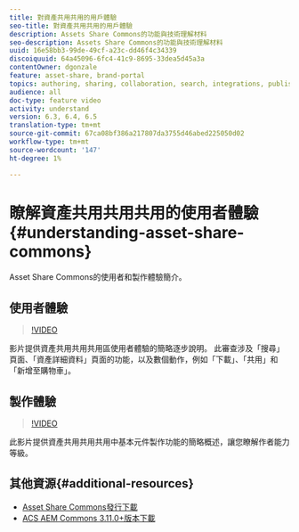 ```yaml
---
title: 對資產共用共用的用戶體驗
seo-title: 對資產共用共用的用戶體驗
description: Assets Share Commons的功能與技術理解材料
seo-description: Assets Share Commons的功能與技術理解材料
uuid: 16e58bb3-99de-49cf-a23c-dd46f4c34339
discoiquuid: 64a45096-6fc4-41c9-8695-33dea5d45a3a
contentOwner: dgonzale
feature: asset-share, brand-portal
topics: authoring, sharing, collaboration, search, integrations, publishing, metadata, images, renditions
audience: all
doc-type: feature video
activity: understand
version: 6.3, 6.4, 6.5
translation-type: tm+mt
source-git-commit: 67ca08bf386a217807da3755d46abed225050d02
workflow-type: tm+mt
source-wordcount: '147'
ht-degree: 1%

---
```



# 瞭解資產共用共用共用的使用者體驗{#understanding-asset-share-commons}

Asset Share Commons的使用者和製作體驗簡介。

## 使用者體驗

>[!VIDEO](https://video.tv.adobe.com/v/20497/?quality=9&learn=on)

影片提供資產共用共用共用區使用者體驗的簡略逐步說明。 此審查涉及「搜尋」頁面、「資產詳細資料」頁面的功能，以及數個動作，例如「下載」、「共用」和「新增至購物車」。

## 製作體驗

>[!VIDEO](https://video.tv.adobe.com/v/20498/?quality=9&learn=on)

此影片提供資產共用共用共用中基本元件製作功能的簡略概述，讓您瞭解作者能力等級。

## 其他資源{#additional-resources}

* [Asset Share Commons發行下載](https://github.com/Adobe-Marketing-Cloud/asset-share-commons/releases)
* [ACS AEM Commons 3.11.0+版本下載](https://github.com/Adobe-Consulting-Services/acs-aem-commons/releases)
